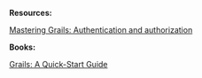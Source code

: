 **Resources:**

[Mastering Grails: Authentication and authorization](http://www.ibm.com/developerworks/java/library/j-grails04289/index.html)

**Books:**

[Grails: A Quick-Start Guide](http://www.amazon.com/Grails-Quick-Start-Guide-Dave-Klein/dp/1934356468)